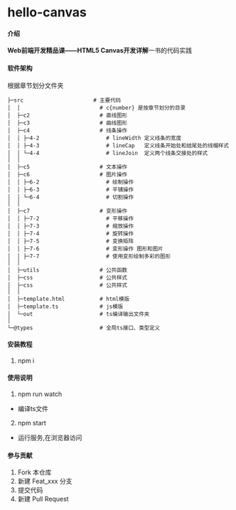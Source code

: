 # hello-canvas

#### 介绍

**Web前端开发精品课——HTML5 Canvas开发详解**一书的代码实践


#### 软件架构
根据章节划分文件夹

```
├─src                      # 主要代码
│  │                         # c{number} 是按章节划分的目录
│  ├─c2                      # 直线图形
│  ├─c3                      # 曲线图形
│  ├─c4                      # 线条操作
│  │ ├─4-2                     # lineWidth 定义线条的宽度
│  │ ├─4-3                     # lineCap   定义线条开始处和结尾处的线帽样式
│  │ └─4-4                     # lineJoin  定义两个线条交接处的样式
│  │ 
│  ├─c5                      # 文本操作
│  ├─c6                      # 图片操作
│  │ ├─6-2                     # 绘制操作
│  │ ├─6-3                     # 平铺操作
│  │ └─6-4                     # 切割操作
│  │ 
│  ├─c7                      # 变形操作
│  │ ├─7-2                     # 平移操作
│  │ ├─7-3                     # 缩放操作
│  │ ├─7-4                     # 旋转操作
│  │ ├─7-5                     # 变换矩阵
│  │ ├─7-6                     # 变形操作 图形和图片
│  │ ├─7-7                     # 使用变形绘制多彩的图形
│  │ 
│  ├─utils                   # 公共函数
│  ├─css                     # 公共样式
│  ├─css                     # 公共样式
│  │ 
│  ├─template.html           # html模版
│  ├─template.ts             # js模版
│  └─out                     # ts编译输出文件夹
│
└─@types                     # 全局ts接口、类型定义
```


#### 安装教程

1.  npm i

#### 使用说明

1.  npm run watch
  - 编译ts文件

2.  npm start
  - 运行服务,在浏览器访问

#### 参与贡献

1.  Fork 本仓库
2.  新建 Feat_xxx 分支
3.  提交代码
4.  新建 Pull Request
